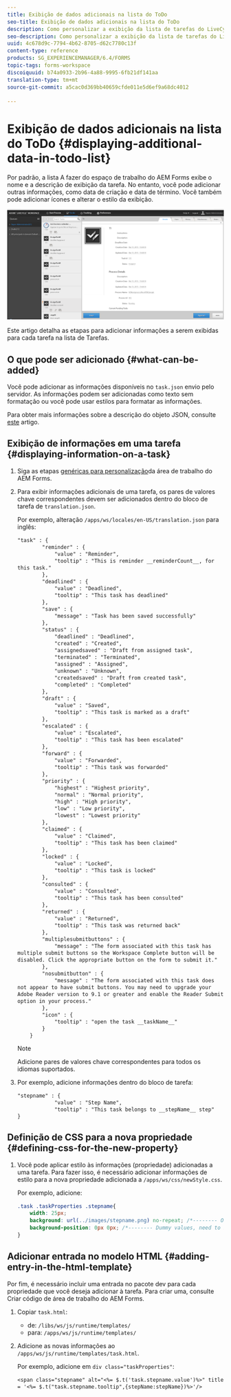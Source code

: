 ```yaml
---
title: Exibição de dados adicionais na lista do ToDo
seo-title: Exibição de dados adicionais na lista do ToDo
description: Como personalizar a exibição da lista de tarefas do LiveCycle AEM Forms para mostrar mais informações além do padrão.
seo-description: Como personalizar a exibição da lista de tarefas do LiveCycle AEM Forms para mostrar mais informações além do padrão.
uuid: 4c678d9c-7794-4b62-8705-d62c7780c13f
content-type: reference
products: SG_EXPERIENCEMANAGER/6.4/FORMS
topic-tags: forms-workspace
discoiquuid: b74a0933-2b96-4a88-9995-6fb21df141aa
translation-type: tm+mt
source-git-commit: a5cac0d369bb40659cfde011e5d6ef9a68dc4012

---
```



# Exibição de dados adicionais na lista do ToDo {#displaying-additional-data-in-todo-list}

Por padrão, a lista A fazer do espaço de trabalho do AEM Forms exibe o nome e a descrição de exibição da tarefa. No entanto, você pode adicionar outras informações, como data de criação e data de término. Você também pode adicionar ícones e alterar o estilo da exibição.

![Uma amostra da guia HTML Workspace To-do mostrando a configuração padrão](assets/html-todo-list.png)

Este artigo detalha as etapas para adicionar informações a serem exibidas para cada tarefa na lista de Tarefas.

## O que pode ser adicionado {#what-can-be-added}

Você pode adicionar as informações disponíveis no `task.json` envio pelo servidor. As informações podem ser adicionadas como texto sem formatação ou você pode usar estilos para formatar as informações.

Para obter mais informações sobre a descrição do objeto JSON, consulte [este](/help/forms/using/html-workspace-json-object-description.md) artigo.

## Exibição de informações em uma tarefa {#displaying-information-on-a-task}

1. Siga as etapas [genéricas para personalização](/help/forms/using/generic-steps-html-workspace-customization.md)da área de trabalho do AEM Forms.
1. Para exibir informações adicionais de uma tarefa, os pares de valores chave correspondentes devem ser adicionados dentro do bloco de tarefa de `translation.json`.

   Por exemplo, alteração `/apps/ws/locales/en-US/translation.json` para inglês:

   ```
   "task" : {
           "reminder" : {
               "value" : "Reminder",
               "tooltip" : "This is reminder __reminderCount__, for this task."
           },
           "deadlined" : {
               "value" : "Deadlined",
               "tooltip" : "This task has deadlined"
           },
           "save" : {
               "message" : "Task has been saved successfully"
           },
           "status" : {
               "deadlined" : "Deadlined",
               "created" : "Created",
               "assignedsaved" : "Draft from assigned task",
               "terminated" : "Terminated",
               "assigned" : "Assigned",
               "unknown" : "Unknown",
               "createdsaved" : "Draft from created task",
               "completed" : "Completed"
           },
           "draft" : {
               "value" : "Saved",
               "tooltip" : "This task is marked as a draft"
           },
           "escalated" : {
               "value" : "Escalated",
               "tooltip" : "This task has been escalated"
           },
           "forward" : {
               "value" : "Forwarded",
               "tooltip" : "This task was forwarded"
           },
           "priority" : {
               "highest" : "Highest priority",
               "normal" : "Normal priority",
               "high" : "High priority",
               "low" : "Low priority",
               "lowest" : "Lowest priority"
           },
           "claimed" : {
               "value" : "Claimed",
               "tooltip" : "This task has been claimed"
           },
           "locked" : {
               "value" : "Locked",
               "tooltip" : "This task is locked"
           },
           "consulted" : {
               "value" : "Consulted",
               "tooltip" : "This task has been consulted"
           },
           "returned" : {
               "value" : "Returned",
               "tooltip" : "This task was returned back"
           },
           "multiplesubmitbuttons" : {
               "message" : "The form associated with this task has multiple submit buttons so the Workspace Complete button will be disabled. Click the appropriate button on the form to submit it."
           },
           "nosubmitbutton" : {
               "message" : "The form associated with this task does not appear to have submit buttons. You may need to upgrade your Adobe Reader version to 9.1 or greater and enable the Reader Submit option in your process."
           },
           "icon" : {
               "tooltip" : "open the task __taskName__"
           }
       }
   ```

   >[!NOTE]
   >
   >Adicione pares de valores chave correspondentes para todos os idiomas suportados.

1. Por exemplo, adicione informações dentro do bloco de tarefa:

   ```
   "stepname" : {
               "value" : "Step Name",
               "tooltip" : "This task belongs to __stepName__ step"
   }
   ```

## Definição de CSS para a nova propriedade {#defining-css-for-the-new-property}

1. Você pode aplicar estilo às informações (propriedade) adicionadas a uma tarefa. Para fazer isso, é necessário adicionar informações de estilo para a nova propriedade adicionada a `/apps/ws/css/newStyle.css`.

   Por exemplo, adicione:

   ```css
   .task .taskProperties .stepname{
       width: 25px;
       background: url(../images/stepname.png) no-repeat; /*-------- Or just reuse background image / image-sprite defined .task .taskProperties span of style.css---------------------*/
       background-position: 0px 0px; /*-------- Dummy values, need to be configured as per user background image / image-sprite ---------------------*/
   }
   ```

## Adicionar entrada no modelo HTML {#adding-entry-in-the-html-template}

Por fim, é necessário incluir uma entrada no pacote dev para cada propriedade que você deseja adicionar à tarefa. Para criar uma, consulte Criar código de área de trabalho do AEM Forms.

1. Copiar `task.html`:

   * de: `/libs/ws/js/runtime/templates/`
   * para: `/apps/ws/js/runtime/templates/`

1. Adicione as novas informações ao `/apps/ws/js/runtime/templates/task.html`.

   Por exemplo, adicione em `div class="taskProperties"`:

   ```
   <span class="stepname" alt="<%= $.t('task.stepname.value')%>" title = '<%= $.t("task.stepname.tooltip",{stepName:stepName})%>'/>
   ```
